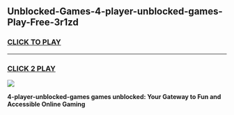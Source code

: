 
## Unblocked-Games-4-player-unblocked-games-Play-Free-3r1zd
<h3>
<a href="https://premium76.site?title=4-player-unblocked-games&ref=15A">CLICK TO PLAY</a></h3>
<hr>

<h3>
<a href="https://premium76.site?title=4-player-unblocked-games&ref=15A">CLICK 2 PLAY</a>
  
</h3>

<a href="https://premium76.site?title=4-player-unblocked-games&ref=15A"><img src="https://clearcache.store/games.png"></a>


**4-player-unblocked-games games unblocked: Your Gateway to Fun and Accessible Online Gaming**
